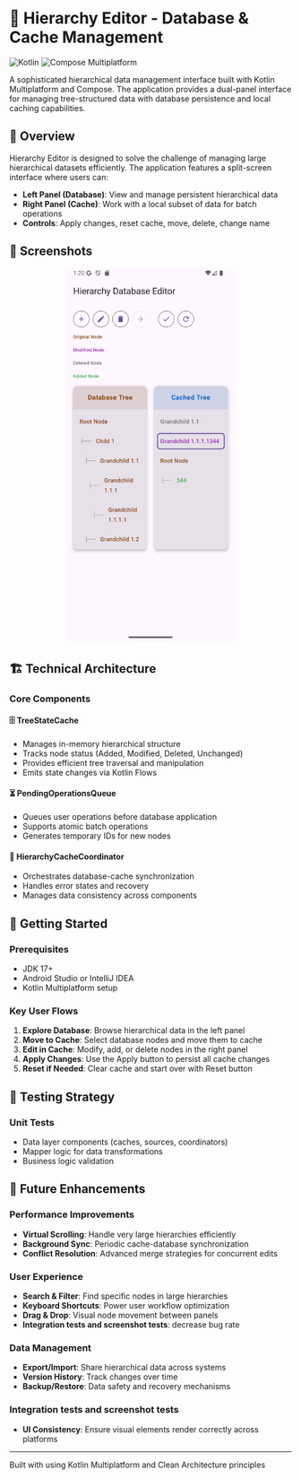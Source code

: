 # 🌳 Hierarchy Editor - Database & Cache Management

![Kotlin](https://img.shields.io/badge/Kotlin-2.1.21-purple.svg)
![Compose Multiplatform](https://img.shields.io/badge/Compose_Multiplatform-1.7.3-blue.svg)

A sophisticated hierarchical data management interface built with Kotlin Multiplatform and Compose. The application provides a dual-panel interface for managing tree-structured data with database persistence and local caching capabilities.

## 🎯 Overview

Hierarchy Editor is designed to solve the challenge of managing large hierarchical datasets efficiently. The application features a split-screen interface where users can:

- **Left Panel (Database)**: View and manage persistent hierarchical data
- **Right Panel (Cache)**: Work with a local subset of data for batch operations
- **Controls**: Apply changes, reset cache, move, delete, change name

## 📱 Screenshots

<p align="center">
  <img src="images/TreeScreenScreenshot.png" width="300" alt="Input Screen">
</p>

## 🏗️ Technical Architecture

### Core Components

#### 🗄️ TreeStateCache
- Manages in-memory hierarchical structure
- Tracks node status (Added, Modified, Deleted, Unchanged)
- Provides efficient tree traversal and manipulation
- Emits state changes via Kotlin Flows

#### ⏳ PendingOperationsQueue
- Queues user operations before database application
- Supports atomic batch operations
- Generates temporary IDs for new nodes

#### 🎯 HierarchyCacheCoordinator
- Orchestrates database-cache synchronization
- Handles error states and recovery
- Manages data consistency across components

## 🚀 Getting Started

### Prerequisites
- JDK 17+
- Android Studio or IntelliJ IDEA
- Kotlin Multiplatform setup

### Key User Flows
1. **Explore Database**: Browse hierarchical data in the left panel
2. **Move to Cache**: Select database nodes and move them to cache
3. **Edit in Cache**: Modify, add, or delete nodes in the right panel
4. **Apply Changes**: Use the Apply button to persist all cache changes
5. **Reset if Needed**: Clear cache and start over with Reset button

## 🧪 Testing Strategy

### Unit Tests
- Data layer components (caches, sources, coordinators)
- Mapper logic for data transformations
- Business logic validation

## 🔮 Future Enhancements

### Performance Improvements
- **Virtual Scrolling**: Handle very large hierarchies efficiently
- **Background Sync**: Periodic cache-database synchronization
- **Conflict Resolution**: Advanced merge strategies for concurrent edits

### User Experience
- **Search & Filter**: Find specific nodes in large hierarchies
- **Keyboard Shortcuts**: Power user workflow optimization
- **Drag & Drop**: Visual node movement between panels
- **Integration tests and screenshot tests**: decrease bug rate

### Data Management
- **Export/Import**: Share hierarchical data across systems
- **Version History**: Track changes over time
- **Backup/Restore**: Data safety and recovery mechanisms

### Integration tests and screenshot tests

- **UI Consistency**: Ensure visual elements render correctly across platforms

---

Built with using Kotlin Multiplatform and Clean Architecture principles